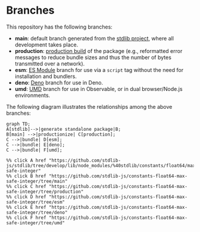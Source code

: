 <!--

@license Apache-2.0

Copyright (c) 2022 The Stdlib Authors.

Licensed under the Apache License, Version 2.0 (the "License");
you may not use this file except in compliance with the License.
You may obtain a copy of the License at

    http://www.apache.org/licenses/LICENSE-2.0

Unless required by applicable law or agreed to in writing, software
distributed under the License is distributed on an "AS IS" BASIS,
WITHOUT WARRANTIES OR CONDITIONS OF ANY KIND, either express or implied.
See the License for the specific language governing permissions and
limitations under the License.

-->

# Branches

This repository has the following branches:

-   **main**: default branch generated from the [stdlib project][stdlib-url], where all development takes place.
-   **production**: [production build][production-url] of the package (e.g., reformatted error messages to reduce bundle sizes and thus the number of bytes transmitted over a network).
-   **esm**: [ES Module][esm-url] branch for use via a `script` tag without the need for installation and bundlers.
-   **deno**: [Deno][deno-url] branch for use in Deno.
-   **umd**: [UMD][umd-url] branch for use in Observable, or in dual browser/Node.js environments.

The following diagram illustrates the relationships among the above branches:

```mermaid
graph TD;
A[stdlib]-->|generate standalone package|B;
B[main] -->|productionize| C[production];
C -->|bundle| D[esm];
C -->|bundle| E[deno];
C -->|bundle| F[umd];

%% click A href "https://github.com/stdlib-js/stdlib/tree/develop/lib/node_modules/%40stdlib/constants/float64/max-safe-integer"
%% click B href "https://github.com/stdlib-js/constants-float64-max-safe-integer/tree/main"
%% click C href "https://github.com/stdlib-js/constants-float64-max-safe-integer/tree/production"
%% click D href "https://github.com/stdlib-js/constants-float64-max-safe-integer/tree/esm"
%% click E href "https://github.com/stdlib-js/constants-float64-max-safe-integer/tree/deno"
%% click F href "https://github.com/stdlib-js/constants-float64-max-safe-integer/tree/umd"
```

[stdlib-url]: https://github.com/stdlib-js/stdlib/tree/develop/lib/node_modules/%40stdlib/constants/float64/max-safe-integer
[production-url]: https://github.com/stdlib-js/constants-float64-max-safe-integer/tree/production
[deno-url]: https://github.com/stdlib-js/constants-float64-max-safe-integer/tree/deno
[umd-url]: https://github.com/stdlib-js/constants-float64-max-safe-integer/tree/umd
[esm-url]: https://github.com/stdlib-js/constants-float64-max-safe-integer/tree/esm
